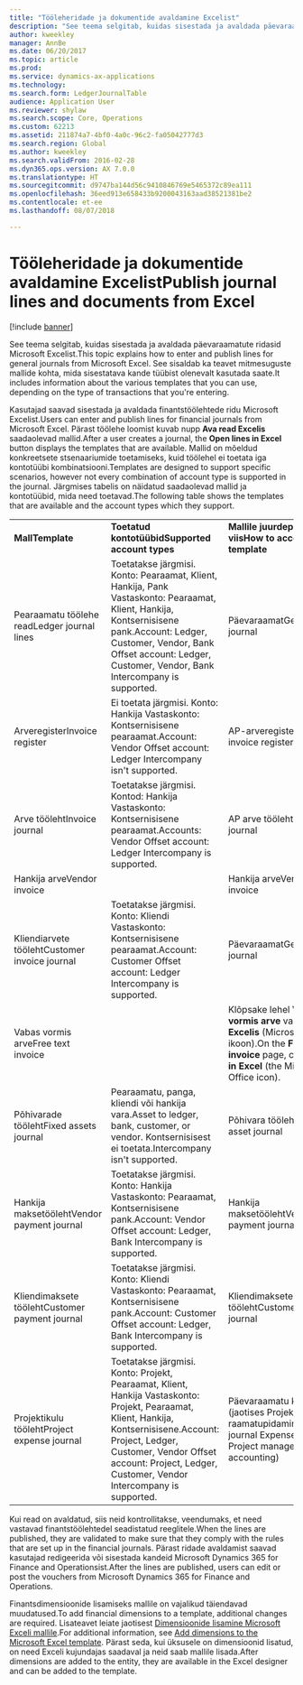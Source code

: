 ```yaml
---
title: "Tööleheridade ja dokumentide avaldamine Excelist"
description: "See teema selgitab, kuidas sisestada ja avaldada päevaraamatute ridasid Microsoft Excelist. See sisaldab ka teavet mitmesuguste mallide kohta, mida sisestatava kande tüübist olenevalt kasutada saate."
author: kweekley
manager: AnnBe
ms.date: 06/20/2017
ms.topic: article
ms.prod: 
ms.service: dynamics-ax-applications
ms.technology: 
ms.search.form: LedgerJournalTable
audience: Application User
ms.reviewer: shylaw
ms.search.scope: Core, Operations
ms.custom: 62213
ms.assetid: 211874a7-4bf0-4a0c-96c2-fa05042777d3
ms.search.region: Global
ms.author: kweekley
ms.search.validFrom: 2016-02-28
ms.dyn365.ops.version: AX 7.0.0
ms.translationtype: HT
ms.sourcegitcommit: d9747ba144d56c9410846769e5465372c89ea111
ms.openlocfilehash: 36eed913e658433b9200043163aad38521381be2
ms.contentlocale: et-ee
ms.lasthandoff: 08/07/2018

---
```


# <a name="publish-journal-lines-and-documents-from-excel"></a><span data-ttu-id="3a33f-104">Tööleheridade ja dokumentide avaldamine Excelist</span><span class="sxs-lookup"><span data-stu-id="3a33f-104">Publish journal lines and documents from Excel</span></span>

[!include [banner](../includes/banner.md)]

<span data-ttu-id="3a33f-105">See teema selgitab, kuidas sisestada ja avaldada päevaraamatute ridasid Microsoft Excelist.</span><span class="sxs-lookup"><span data-stu-id="3a33f-105">This topic explains how to enter and publish lines for general journals from Microsoft Excel.</span></span> <span data-ttu-id="3a33f-106">See sisaldab ka teavet mitmesuguste mallide kohta, mida sisestatava kande tüübist olenevalt kasutada saate.</span><span class="sxs-lookup"><span data-stu-id="3a33f-106">It includes information about the various templates that you can use, depending on the type of transactions that you're entering.</span></span>

<span data-ttu-id="3a33f-107">Kasutajad saavad sisestada ja avaldada finantstöölehtede ridu Microsoft Excelist.</span><span class="sxs-lookup"><span data-stu-id="3a33f-107">Users can enter and publish lines for financial journals from Microsoft Excel.</span></span> <span data-ttu-id="3a33f-108">Pärast töölehe loomist kuvab nupp **Ava read Excelis** saadaolevad mallid.</span><span class="sxs-lookup"><span data-stu-id="3a33f-108">After a user creates a journal, the **Open lines in Excel** button displays the templates that are available.</span></span> <span data-ttu-id="3a33f-109">Mallid on mõeldud konkreetsete stsenaariumide toetamiseks, kuid töölehel ei toetata iga kontotüübi kombinatsiooni.</span><span class="sxs-lookup"><span data-stu-id="3a33f-109">Templates are designed to support specific scenarios, however not every combination of account type is supported in the journal.</span></span> <span data-ttu-id="3a33f-110">Järgmises tabelis on näidatud saadaolevad mallid ja kontotüübid, mida need toetavad.</span><span class="sxs-lookup"><span data-stu-id="3a33f-110">The following table shows the templates that are available and the account types which they support.</span></span>

|                          |                                                                                                                         |                                                                                         |
|--------------------------|-------------------------------------------------------------------------------------------------------------------------|-----------------------------------------------------------------------------------------|
| <span data-ttu-id="3a33f-111">**Mall**</span><span class="sxs-lookup"><span data-stu-id="3a33f-111">**Template**</span></span>             | <span data-ttu-id="3a33f-112">**Toetatud kontotüübid**</span><span class="sxs-lookup"><span data-stu-id="3a33f-112">**Supported account types**</span></span>                                                                                             | <span data-ttu-id="3a33f-113">**Mallile juurdepääsemise viis**</span><span class="sxs-lookup"><span data-stu-id="3a33f-113">**How to access the template**</span></span>                                                          |
| <span data-ttu-id="3a33f-114">Pearaamatu töölehe read</span><span class="sxs-lookup"><span data-stu-id="3a33f-114">Ledger journal lines</span></span>     | <span data-ttu-id="3a33f-115">Toetatakse järgmisi. Konto: Pearaamat, Klient, Hankija, Pank Vastaskonto: Pearaamat, Klient, Hankija, Kontsernisisene pank.</span><span class="sxs-lookup"><span data-stu-id="3a33f-115">Account: Ledger, Customer, Vendor, Bank Offset account: Ledger, Customer, Vendor, Bank Intercompany is supported.</span></span>       | <span data-ttu-id="3a33f-116">Päevaraamat</span><span class="sxs-lookup"><span data-stu-id="3a33f-116">General journal</span></span>                                                                         |
| <span data-ttu-id="3a33f-117">Arveregister</span><span class="sxs-lookup"><span data-stu-id="3a33f-117">Invoice register</span></span>         | <span data-ttu-id="3a33f-118">Ei toetata järgmisi. Konto: Hankija Vastaskonto: Kontsernisisene pearaamat.</span><span class="sxs-lookup"><span data-stu-id="3a33f-118">Account: Vendor Offset account: Ledger Intercompany isn't supported.</span></span>                                                    | <span data-ttu-id="3a33f-119">AP-arveregister</span><span class="sxs-lookup"><span data-stu-id="3a33f-119">AP invoice register</span></span>                                                                     |
| <span data-ttu-id="3a33f-120">Arve tööleht</span><span class="sxs-lookup"><span data-stu-id="3a33f-120">Invoice journal</span></span>          | <span data-ttu-id="3a33f-121">Toetatakse järgmisi. Kontod: Hankija Vastaskonto: Kontsernisisene pearaamat.</span><span class="sxs-lookup"><span data-stu-id="3a33f-121">Accounts: Vendor Offset account: Ledger Intercompany is supported.</span></span>                                                      | <span data-ttu-id="3a33f-122">AP arve tööleht</span><span class="sxs-lookup"><span data-stu-id="3a33f-122">AP invoice journal</span></span>                                                                      |
| <span data-ttu-id="3a33f-123">Hankija arve</span><span class="sxs-lookup"><span data-stu-id="3a33f-123">Vendor invoice</span></span>           |                                                                                                                         | <span data-ttu-id="3a33f-124">Hankija arve</span><span class="sxs-lookup"><span data-stu-id="3a33f-124">Vendor invoice</span></span>                                                                          |
| <span data-ttu-id="3a33f-125">Kliendiarvete tööleht</span><span class="sxs-lookup"><span data-stu-id="3a33f-125">Customer invoice journal</span></span> | <span data-ttu-id="3a33f-126">Toetatakse järgmisi. Konto: Kliendi Vastaskonto: Kontsernisisene pearaamat.</span><span class="sxs-lookup"><span data-stu-id="3a33f-126">Account: Customer Offset account: Ledger Intercompany is supported.</span></span>                                                     | <span data-ttu-id="3a33f-127">Päevaraamat</span><span class="sxs-lookup"><span data-stu-id="3a33f-127">General journal</span></span>                                                                         |
| <span data-ttu-id="3a33f-128">Vabas vormis arve</span><span class="sxs-lookup"><span data-stu-id="3a33f-128">Free text invoice</span></span>        |                                                                                                                         | <span data-ttu-id="3a33f-129">Klõpsake lehel **Vabas vormis arve** valikut **Ava Excelis** (Microsoft Office’i ikoon).</span><span class="sxs-lookup"><span data-stu-id="3a33f-129">On the **Free text invoice** page, click **Open in Excel** (the Microsoft Office icon).</span></span> |
| <span data-ttu-id="3a33f-130">Põhivarade tööleht</span><span class="sxs-lookup"><span data-stu-id="3a33f-130">Fixed assets journal</span></span>     | <span data-ttu-id="3a33f-131">Pearaamatu, panga, kliendi või hankija vara.</span><span class="sxs-lookup"><span data-stu-id="3a33f-131">Asset to ledger, bank, customer, or vendor.</span></span> <span data-ttu-id="3a33f-132">Kontsernisisest ei toetata.</span><span class="sxs-lookup"><span data-stu-id="3a33f-132">Intercompany isn't supported.</span></span>                                               | <span data-ttu-id="3a33f-133">Põhivara tööleht</span><span class="sxs-lookup"><span data-stu-id="3a33f-133">Fixed asset journal</span></span>                                                                     |
| <span data-ttu-id="3a33f-134">Hankija maksetööleht</span><span class="sxs-lookup"><span data-stu-id="3a33f-134">Vendor payment journal</span></span>   | <span data-ttu-id="3a33f-135">Toetatakse järgmisi. Konto: Hankija Vastaskonto: Pearaamat, Kontsernisisene pank.</span><span class="sxs-lookup"><span data-stu-id="3a33f-135">Account: Vendor Offset account: Ledger, Bank Intercompany is supported.</span></span>                                                 | <span data-ttu-id="3a33f-136">Hankija maksetööleht</span><span class="sxs-lookup"><span data-stu-id="3a33f-136">Vendor payment journal</span></span>                                                                  |
| <span data-ttu-id="3a33f-137">Kliendimaksete tööleht</span><span class="sxs-lookup"><span data-stu-id="3a33f-137">Customer payment journal</span></span> | <span data-ttu-id="3a33f-138">Toetatakse järgmisi. Konto: Kliendi Vastaskonto: Pearaamat, Kontsernisisene pank.</span><span class="sxs-lookup"><span data-stu-id="3a33f-138">Account: Customer Offset account: Ledger, Bank Intercompany is supported.</span></span>                                               | <span data-ttu-id="3a33f-139">Kliendimaksete tööleht</span><span class="sxs-lookup"><span data-stu-id="3a33f-139">Customer payment journal</span></span>                                                                |
| <span data-ttu-id="3a33f-140">Projektikulu tööleht</span><span class="sxs-lookup"><span data-stu-id="3a33f-140">Project expense journal</span></span>  | <span data-ttu-id="3a33f-141">Toetatakse järgmisi. Konto: Projekt, Pearaamat, Klient, Hankija Vastaskonto: Projekt, Pearaamat, Klient, Hankija, Kontsernisisene.</span><span class="sxs-lookup"><span data-stu-id="3a33f-141">Account: Project, Ledger, Customer, Vendor Offset account: Project, Ledger, Customer, Vendor Intercompany is supported.</span></span> | <span data-ttu-id="3a33f-142">Päevaraamatu kulu (jaotises Projektihaldus ja raamatupidamine).</span><span class="sxs-lookup"><span data-stu-id="3a33f-142">General journal Expense (under Project management and accounting)</span></span>                       |

<span data-ttu-id="3a33f-143">Kui read on avaldatud, siis neid kontrollitakse, veendumaks, et need vastavad finantstöölehtedel seadistatud reeglitele.</span><span class="sxs-lookup"><span data-stu-id="3a33f-143">When the lines are published, they are validated to make sure that they comply with the rules that are set up in the financial journals.</span></span> <span data-ttu-id="3a33f-144">Pärast ridade avaldamist saavad kasutajad redigeerida või sisestada kandeid Microsoft Dynamics 365 for Finance and Operationsist.</span><span class="sxs-lookup"><span data-stu-id="3a33f-144">After the lines are published, users can edit or post the vouchers from Microsoft Dynamics 365 for Finance and Operations.</span></span> 

<span data-ttu-id="3a33f-145">Finantsdimensioonide lisamiseks mallile on vajalikud täiendavad muudatused.</span><span class="sxs-lookup"><span data-stu-id="3a33f-145">To add financial dimensions to a template, additional changes are required.</span></span> <span data-ttu-id="3a33f-146">Lisateavet leiate jaotisest [Dimensioonide lisamine Microsoft Exceli mallile](../../dev-itpro/financial/add-dimensions-excel-templates.md).</span><span class="sxs-lookup"><span data-stu-id="3a33f-146">For additional information, see [Add dimensions to the Microsoft Excel template](../../dev-itpro/financial/add-dimensions-excel-templates.md).</span></span> <span data-ttu-id="3a33f-147">Pärast seda, kui üksusele on dimensioonid lisatud, on need Exceli kujundajas saadaval ja neid saab mallile lisada.</span><span class="sxs-lookup"><span data-stu-id="3a33f-147">After dimensions are added to the entity, they are available in the Excel designer and can be added to the template.</span></span>






